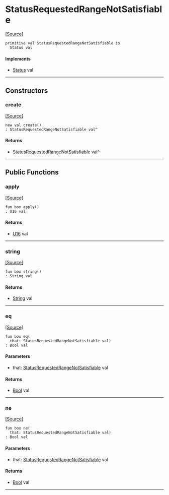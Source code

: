 # StatusRequestedRangeNotSatisfiable
<span class="source-link">[[Source]](src/http_server/status.md#L116)</span>
```pony
primitive val StatusRequestedRangeNotSatisfiable is
  Status val
```

#### Implements

* [Status](http_server-Status.md) val

---

## Constructors

### create
<span class="source-link">[[Source]](src/http_server/status.md#L116)</span>


```pony
new val create()
: StatusRequestedRangeNotSatisfiable val^
```

#### Returns

* [StatusRequestedRangeNotSatisfiable](http_server-StatusRequestedRangeNotSatisfiable.md) val^

---

## Public Functions

### apply
<span class="source-link">[[Source]](src/http_server/status.md#L117)</span>


```pony
fun box apply()
: U16 val
```

#### Returns

* [U16](builtin-U16.md) val

---

### string
<span class="source-link">[[Source]](src/http_server/status.md#L118)</span>


```pony
fun box string()
: String val
```

#### Returns

* [String](builtin-String.md) val

---

### eq
<span class="source-link">[[Source]](src/http_server/status.md#L117)</span>


```pony
fun box eq(
  that: StatusRequestedRangeNotSatisfiable val)
: Bool val
```
#### Parameters

*   that: [StatusRequestedRangeNotSatisfiable](http_server-StatusRequestedRangeNotSatisfiable.md) val

#### Returns

* [Bool](builtin-Bool.md) val

---

### ne
<span class="source-link">[[Source]](src/http_server/status.md#L117)</span>


```pony
fun box ne(
  that: StatusRequestedRangeNotSatisfiable val)
: Bool val
```
#### Parameters

*   that: [StatusRequestedRangeNotSatisfiable](http_server-StatusRequestedRangeNotSatisfiable.md) val

#### Returns

* [Bool](builtin-Bool.md) val

---

